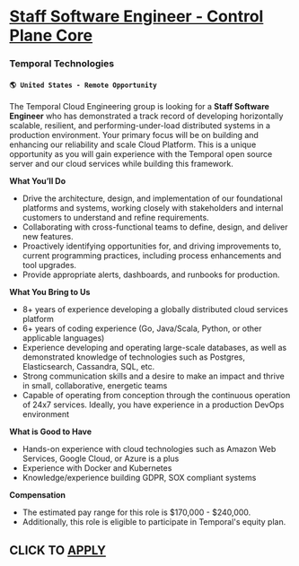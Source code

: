 # [Staff Software Engineer - Control Plane Core](https://www.remotewlb.com/apply/staff-software-engineer-control-plane-core)  
### Temporal Technologies  
#### `🌎 United States - Remote Opportunity`  

The Temporal Cloud Engineering group is looking for a **Staff Software Engineer** who has demonstrated a track record of developing horizontally scalable, resilient, and performing-under-load distributed systems in a production environment. Your primary focus will be on building and enhancing our reliability and scale Cloud Platform. This is a unique opportunity as you will gain experience with the Temporal open source server and our cloud services while building this framework.

**What You’ll Do**

  * Drive the architecture, design, and implementation of our foundational platforms and systems, working closely with stakeholders and internal customers to understand and refine requirements.
  * Collaborating with cross-functional teams to define, design, and deliver new features.
  * Proactively identifying opportunities for, and driving improvements to, current programming practices, including process enhancements and tool upgrades.
  * Provide appropriate alerts, dashboards, and runbooks for production.

**What You Bring to Us**

  * 8+ years of experience developing a globally distributed cloud services platform
  * 6+ years of coding experience (Go, Java/Scala, Python, or other applicable languages)
  * Experience developing and operating large-scale databases, as well as demonstrated knowledge of technologies such as Postgres, Elasticsearch, Cassandra, SQL, etc.
  * Strong communication skills and a desire to make an impact and thrive in small, collaborative, energetic teams
  * Capable of operating from conception through the continuous operation of 24x7 services. Ideally, you have experience in a production DevOps environment

**What is Good to Have**

  * Hands-on experience with cloud technologies such as Amazon Web Services, Google Cloud, or Azure is a plus
  * Experience with Docker and Kubernetes
  * Knowledge/experience building GDPR, SOX compliant systems

**Compensation**

  * The estimated pay range for this role is $170,000 - $240,000.
  * Additionally, this role is eligible to participate in Temporal's equity plan.

  
## CLICK TO [APPLY](https://www.remotewlb.com/apply/staff-software-engineer-control-plane-core)

